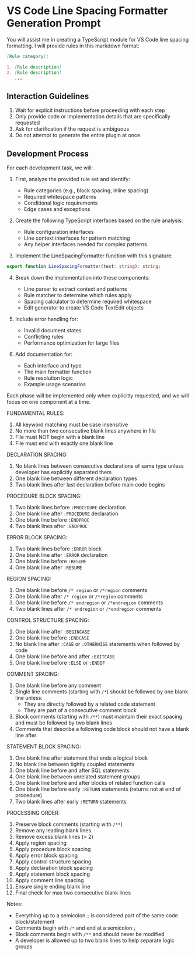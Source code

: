 # VS Code Line Spacing Formatter Generation Prompt

You will assist me in creating a TypeScript module for VS Code line spacing formatting. I will provide rules in this markdown format:

```markdown
[Rule category]:

1. [Rule description]
2. [Rule description]
   ...
```

## Interaction Guidelines

1. Wait for explicit instructions before proceeding with each step
2. Only provide code or implementation details that are specifically requested
3. Ask for clarification if the request is ambiguous
4. Do not attempt to generate the entire plugin at once

## Development Process

For each development task, we will:

1. First, analyze the provided rule set and identify:

    - Rule categories (e.g., block spacing, inline spacing)
    - Required whitespace patterns
    - Conditional logic requirements
    - Edge cases and exceptions

2. Create the following TypeScript interfaces based on the rule analysis:

    - Rule configuration interfaces
    - Line context interfaces for pattern matching
    - Any helper interfaces needed for complex patterns

3. Implement the LineSpacingFormatter function with this signature:

```typescript
export function LineSpacingFormatter(text: string): string;
```

4. Break down the implementation into these components:

    - Line parser to extract context and patterns
    - Rule matcher to determine which rules apply
    - Spacing calculator to determine required whitespace
    - Edit generator to create VS Code TextEdit objects

5. Include error handling for:

    - Invalid document states
    - Conflicting rules
    - Performance optimization for large files

6. Add documentation for:
    - Each interface and type
    - The main formatter function
    - Rule resolution logic
    - Example usage scenarios

Each phase will be implemented only when explicitly requested, and we will focus on one component at a time.

FUNDAMENTAL RULES:

1. All keyword matching must be case insensitive
2. No more than two consecutive blank lines anywhere in file
3. File must NOT begin with a blank line
4. File must end with exactly one blank line

DECLARATION SPACING:

1. No blank lines between consecutive declarations of same type unless developer has explicitly separated them
2. One blank line between different declaration types
3. Two blank lines after last declaration before main code begins

PROCEDURE BLOCK SPACING:

1. Two blank lines before `:PROCEDURE` declaration
2. One blank line after `:PROCEDURE` declaration
3. One blank line before `:ENDPROC`
4. Two blank lines after `:ENDPROC`

ERROR BLOCK SPACING:

1. Two blank lines before `:ERROR` block
2. One blank line after `:ERROR` declaration
3. One blank line before `:RESUME`
4. One blank line after `:RESUME`

REGION SPACING:

1. One blank line before `/* region` or `/*region` comments
2. One blank line after `/* region` or `/*region` comments
3. One blank line before `/* endregion` or `/*endregion` comments
4. Two blank lines after `/* endregion` or `/*endregion` comments

CONTROL STRUCTURE SPACING:

1. One blank line after `:BEGINCASE`
2. One blank line before `:ENDCASE`
3. No blank line after `:CASE` or `:OTHERWISE` statements when followed by code
4. One blank line before and after `:EXITCASE`
5. One blank line before `:ELSE` or `:ENDIF`

COMMENT SPACING:

1. One blank line before any comment
2. Single line comments (starting with `/*`) should be followed by one blank line unless:
    - They are directly followed by a related code statement
    - They are part of a consecutive comment block
3. Block comments (starting with `/**`) must maintain their exact spacing and must be followed by two blank lines
4. Comments that describe a following code block should not have a blank line after

STATEMENT BLOCK SPACING:

1. One blank line after statement that ends a logical block
2. No blank line between tightly coupled statements
3. One blank line before and after SQL statements
4. One blank line between unrelated statement groups
5. One blank line before and after blocks of related function calls
6. One blank line before early `:RETURN` statements (returns not at end of procedure)
7. Two blank lines after early `:RETURN` statements

PROCESSING ORDER:

1. Preserve block comments (starting with `/**`)
2. Remove any leading blank lines
3. Remove excess blank lines (> 2)
4. Apply region spacing
5. Apply procedure block spacing
6. Apply error block spacing
7. Apply control structure spacing
8. Apply declaration block spacing
9. Apply statement block spacing
10. Apply comment line spacing
11. Ensure single ending blank line
12. Final check for max two consecutive blank lines

Notes:

-   Everything up to a semicolon `;` is considered part of the same code block/statement
-   Comments begin with `/*` and end at a semicolon `;`
-   Block comments begin with `/**` and should never be modified
-   A developer is allowed up to two blank lines to help separate logic groups
